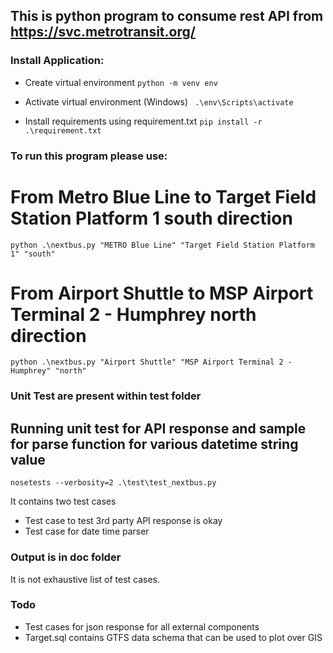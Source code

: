 ## This is python program to consume rest API from https://svc.metrotransit.org/

### Install Application:

- Create virtual environment
```python -m venv env```

- Activate virtual environment (Windows)
``` .\env\Scripts\activate```

- Install requirements using requirement.txt
```pip install -r .\requirement.txt```

### To run this program please use:

# From Metro Blue Line to Target Field Station Platform 1 south direction

```python .\nextbus.py "METRO Blue Line" "Target Field Station Platform 1" "south"```

# From Airport Shuttle to MSP Airport Terminal 2 - Humphrey north direction
```python .\nextbus.py "Airport Shuttle" "MSP Airport Terminal 2 - Humphrey" "north"```

### Unit Test are present within test folder
## Running unit test for API response and sample for parse function for various datetime string value

```nosetests --verbosity=2 .\test\test_nextbus.py```

It contains two test cases
- Test case to test 3rd party API response is okay
- Test case for date time parser

### Output is in doc folder

It is not exhaustive list of test cases. 
### Todo 
- Test cases for json response for all external components
- Target.sql contains GTFS data schema that can be used to plot over GIS